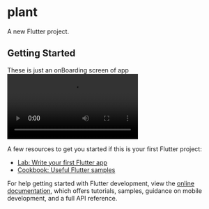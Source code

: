 # plant

A new Flutter project.

## Getting Started

These is just an onBoarding screen of app
![App Demo Video](./plant.mp4)


<!-- ![Alt text](./assets/images/plant-one.png.png)
![Alt text](./assets/images/plant-two.png.png)
![Alt text](./assets/images/plant-three.png.png) -->
<!-- 
<p >
  <img src="./assets/images/plant-one.png" width="20%" />
  <img src="./assets/images/plant-two.png" width="20%" />
  <img src="./assets/images/plant-three.png" width="20%" />
</p> -->

<!-- This project is a starting point for a Flutter application. -->

A few resources to get you started if this is your first Flutter project:





- [Lab: Write your first Flutter app](https://docs.flutter.dev/get-started/codelab)
- [Cookbook: Useful Flutter samples](https://docs.flutter.dev/cookbook)

For help getting started with Flutter development, view the
[online documentation](https://docs.flutter.dev/), which offers tutorials,
samples, guidance on mobile development, and a full API reference.

